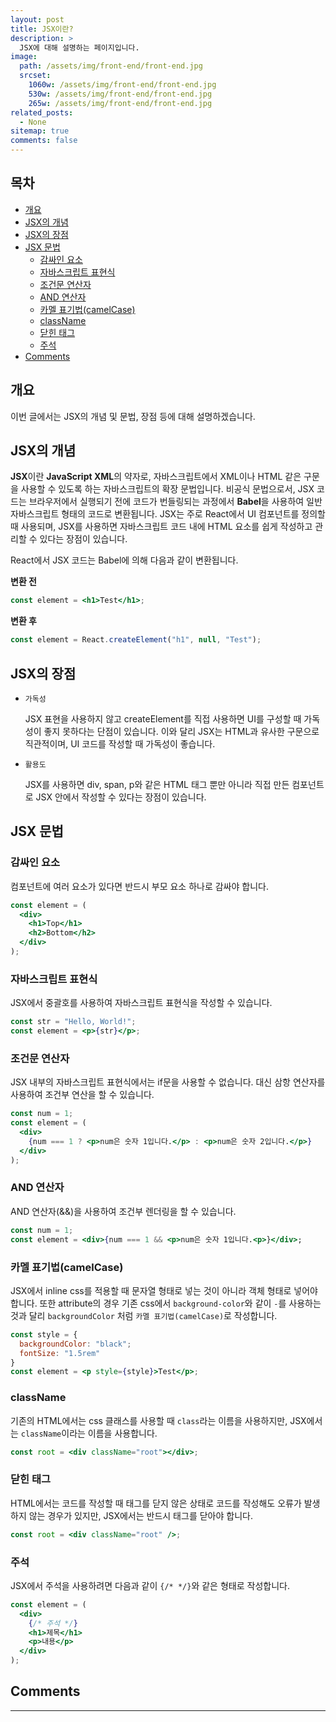 ```yaml
---
layout: post
title: JSX이란?
description: >
  JSX에 대해 설명하는 페이지입니다.
image:
  path: /assets/img/front-end/front-end.jpg
  srcset:
    1060w: /assets/img/front-end/front-end.jpg
    530w: /assets/img/front-end/front-end.jpg
    265w: /assets/img/front-end/front-end.jpg
related_posts:
  - None
sitemap: true
comments: false
---
```


<h2>목차</h2>

- [개요](#개요)
- [JSX의 개념](#jsx의-개념)
- [JSX의 장점](#jsx의-장점)
- [JSX 문법](#jsx-문법)
  - [감싸인 요소](#감싸인-요소)
  - [자바스크립트 표현식](#자바스크립트-표현식)
  - [조건문 연산자](#조건문-연산자)
  - [AND 연산자](#and-연산자)
  - [카멜 표기법(camelCase)](#카멜-표기법camelcase)
  - [className](#classname)
  - [닫힌 태그](#닫힌-태그)
  - [주석](#주석)
- [Comments](#comments)

## 개요

이번 글에서는 JSX의 개념 및 문법, 장점 등에 대해 설명하겠습니다.

## JSX의 개념

<b>JSX</b>이란 <b>JavaScript XML</b>의 약자로, 자바스크립트에서 XML이나 HTML 같은 구문을 사용할 수 있도록 하는 자바스크립트의 확장 문법입니다. 비공식 문법으로서, JSX 코드는 브라우저에서 실행되기 전에 코드가 번들링되는 과정에서 <b>Babel</b>을 사용하여 일반 자바스크립트 형태의 코드로 변환됩니다. JSX는 주로 React에서 UI 컴포넌트를 정의할 때 사용되며, JSX를 사용하면 자바스크립트 코드 내에 HTML 요소를 쉽게 작성하고 관리할 수 있다는 장점이 있습니다.

React에서 JSX 코드는 Babel에 의해 다음과 같이 변환됩니다.

<b>변환 전</b>

```jsx
const element = <h1>Test</h1>;
```

<b>변환 후</b>

```javascript
const element = React.createElement("h1", null, "Test");
```

## JSX의 장점

- `가독성`

  JSX 표현을 사용하지 않고 createElement를 직접 사용하면 UI를 구성할 때 가독성이 좋지 못하다는 단점이 있습니다. 이와 달리 JSX는 HTML과 유사한 구문으로 직관적이며, UI 코드를 작성할 때 가독성이 좋습니다.

- `활용도`

  JSX를 사용하면 div, span, p와 같은 HTML 태그 뿐만 아니라 직접 만든 컴포넌트로 JSX 안에서 작성할 수 있다는 장점이 있습니다.

## JSX 문법

### 감싸인 요소

컴포넌트에 여러 요소가 있다면 반드시 부모 요소 하나로 감싸야 합니다.

```jsx
const element = (
  <div>
    <h1>Top</h1>
    <h2>Bottom</h2>
  </div>
);
```

### 자바스크립트 표현식

JSX에서 중괄호를 사용하여 자바스크립트 표현식을 작성할 수 있습니다.

```jsx
const str = "Hello, World!";
const element = <p>{str}</p>;
```

### 조건문 연산자

JSX 내부의 자바스크립트 표현식에서는 if문을 사용할 수 없습니다. 대신 삼항 연산자를 사용하여 조건부 연산을 할 수 있습니다.

```jsx
const num = 1;
const element = (
  <div>
    {num === 1 ? <p>num은 숫자 1입니다.</p> : <p>num은 숫자 2입니다.</p>}
  </div>
);
```

### AND 연산자

AND 연산자(&&)을 사용하여 조건부 렌더링을 할 수 있습니다.

```jsx
const num = 1;
const element = <div>{num === 1 && <p>num은 숫자 1입니다.<p>}</div>;
```

### 카멜 표기법(camelCase)

JSX에서 inline css를 적용할 때 문자열 형태로 넣는 것이 아니라 객체 형태로 넣어야 합니다. 또한 attribute의 경우 기존 css에서 `background-color`와 같이 `-`를 사용하는 것과 달리 `backgroundColor` 처럼 `카멜 표기법(camelCase)`로 작성합니다.

```jsx
const style = {
  backgroundColor: "black";
  fontSize: "1.5rem"
}
const element = <p style={style}>Test</p>;
```

### className

기존의 HTML에서는 css 클래스를 사용할 때 `class`라는 이름을 사용하지만, JSX에서는 `className`이라는 이름을 사용합니다.

```jsx
const root = <div className="root"></div>;
```

### 닫힌 태그

HTML에서는 코드를 작성할 때 태그를 닫지 않은 상태로 코드를 작성해도 오류가 발생하지 않는 경우가 있지만, JSX에서는 반드시 태그를 닫아야 합니다.

```jsx
const root = <div className="root" />;
```

### 주석

JSX에서 주석을 사용하려면 다음과 같이 `{/* */}`와 같은 형태로 작성합니다.

```jsx
const element = (
  <div>
    {/* 주석 */}
    <h1>제목</h1>
    <p>내용</p>
  </div>
);
```

## Comments

<hr />
<script
  src="https://utteranc.es/client.js"
  repo="HyunJinNo/HyunJinNo.github.io"
  issue-term="pathname"
  theme="github-light"
  crossorigin="anonymous"
  async
></script>
